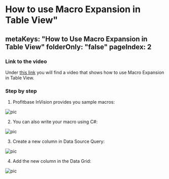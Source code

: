 # How to use Macro Expansion in Table View"
metaKeys: "How to Use Macro Expansion in Table View"
folderOnly: "false"
pageIndex: 2
---


### Link to the video

Under [this link](https://profitbasedocs.blob.core.windows.net/videos/Table%20View%20-%20Macro%20Expansion.mp4)  you will find a video that shows how to use Macro Expansion in Table View. 
<br/>

### Step by step


1. Profitbase InVision provides you sample macros:

![pic](https://profitbasedocs.blob.core.windows.net/images/HTmacro%20(1).png)

2. You can also write your macro using C#:

![pic](https://profitbasedocs.blob.core.windows.net/images/HTmacro%20(2).png)

3. Create a new column in Data Source Query:

![pic](https://profitbasedocs.blob.core.windows.net/images/HTmacro%20(3).png)

4. Add the new column in the Data Grid:

![pic](https://profitbasedocs.blob.core.windows.net/images/HTmacro%20(4).png)